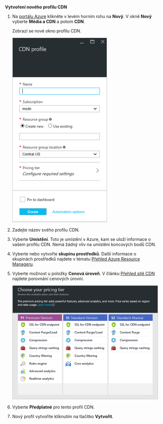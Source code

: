 **Vytvoření nového profilu CDN**

1. Na [portálu Azure](https://portal.azure.com) klikněte v levém horním rohu na **Nový**.  V okně **Nový** vyberte **Média a CDN** a potom **CDN**.

    Zobrazí se nové okno profilu CDN.

    ![Nový profil CDN](./media/cdn-create-profile/new-cdn-profile-include.png)

2. Zadejte název svého profilu CDN.

3. Vyberte **Umístění**.  Toto je umístění v Azure, kam se uloží informace o vašem profilu CDN.  Nemá žádný vliv na umístění koncových bodů CDN.

4. Vyberte nebo vytvořte **skupinu prostředků**.  Další informace o skupinách prostředků najdete v tématu [Přehled Azure Resource Manageru](resource-group-overview.md#resource-groups).

5. Vyberte možnost u položky **Cenová úroveň**.  V článku [Přehled sítě CDN](cdn-overview.md#azure-cdn-features) najdete porovnání cenových úrovní.
    
    ![Výběr cenové úrovně CDN](./media/cdn-create-profile/cdn-choose-sku-include.png)

6. Vyberte **Předplatné** pro tento profil CDN.

7. Nový profil vytvoříte kliknutím na tlačítko **Vytvořit**. 


<!---HONumber=Aug16_HO4-->


